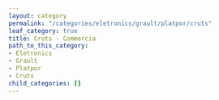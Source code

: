 ```yaml
---
layout: category
permalink: "/categories/eletronics/grault/platpor/cruts"
leaf_category: true
title: Cruts - Commercia
path_to_this_category:
- Eletronics
- Grault
- Platpor
- Cruts
child_categories: []
---
```

